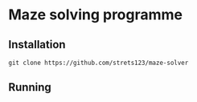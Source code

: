 # Maze solving programme

## Installation

    git clone https://github.com/strets123/maze-solver
    
## Running



